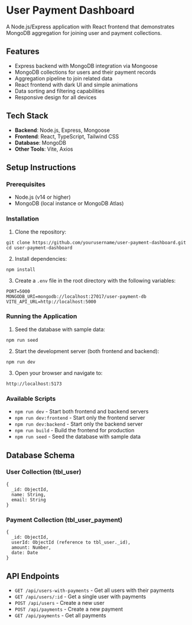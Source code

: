 # User Payment Dashboard

A Node.js/Express application with React frontend that demonstrates MongoDB aggregation for joining user and payment collections.

## Features

- Express backend with MongoDB integration via Mongoose
- MongoDB collections for users and their payment records
- Aggregation pipeline to join related data
- React frontend with dark UI and simple animations
- Data sorting and filtering capabilities
- Responsive design for all devices

## Tech Stack

- **Backend**: Node.js, Express, Mongoose
- **Frontend**: React, TypeScript, Tailwind CSS
- **Database**: MongoDB
- **Other Tools**: Vite, Axios

## Setup Instructions

### Prerequisites

- Node.js (v14 or higher)
- MongoDB (local instance or MongoDB Atlas)

### Installation

1. Clone the repository:
```
git clone https://github.com/yourusername/user-payment-dashboard.git
cd user-payment-dashboard
```

2. Install dependencies:
```
npm install
```

3. Create a `.env` file in the root directory with the following variables:
```
PORT=5000
MONGODB_URI=mongodb://localhost:27017/user-payment-db
VITE_API_URL=http://localhost:5000
```

### Running the Application

1. Seed the database with sample data:
```
npm run seed
```

2. Start the development server (both frontend and backend):
```
npm run dev
```

3. Open your browser and navigate to:
```
http://localhost:5173
```

### Available Scripts

- `npm run dev` - Start both frontend and backend servers
- `npm run dev:frontend` - Start only the frontend server
- `npm run dev:backend` - Start only the backend server
- `npm run build` - Build the frontend for production
- `npm run seed` - Seed the database with sample data

## Database Schema

### User Collection (tbl_user)

```
{
  _id: ObjectId,
  name: String,
  email: String
}
```

### Payment Collection (tbl_user_payment)

```
{
  _id: ObjectId,
  userId: ObjectId (reference to tbl_user._id),
  amount: Number,
  date: Date
}
```

## API Endpoints

- `GET /api/users-with-payments` - Get all users with their payments
- `GET /api/users/:id` - Get a single user with payments
- `POST /api/users` - Create a new user
- `POST /api/payments` - Create a new payment
- `GET /api/payments` - Get all payments

